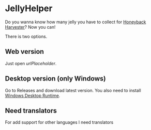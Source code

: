 # JellyHelper

Do you wanna know how many jelly you have to collect for [Honeyback Harvester](https://www.wowhead.com/item=170069)? Now you can!

There is two options.

## Web version

Just open *urlPlaceholder*.

## Desktop version (only Windows)

Go to Releases and download latest version. You also need to install [Windows Desktop Runtime](https://dotnet.microsoft.com/en-us/download/dotnet/6.0/runtime).

## Need translators
For add support for other languages I need translators


